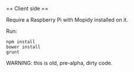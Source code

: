 == Client side ==

Require a Raspberry Pi with Mopidy installed on it.

Run:

    npm install
    bower install
    grunt


WARNING: this is old, pre-alpha, dirty code.